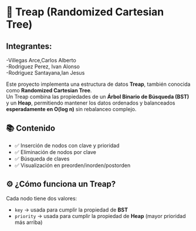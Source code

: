 # 🌲 Treap (Randomized Cartesian Tree)

Integrantes:
-
-Villegas Arce,Carlos Alberto\
-Rodriguez Perez, Ivan Alonso\
-Rodriguez Santayana,Ian Jesus


Este proyecto implementa una estructura de datos **Treap**, también conocida como **Randomized Cartesian Tree**.  
Un Treap combina las propiedades de un **Árbol Binario de Búsqueda (BST)** y un **Heap**, permitiendo mantener los datos ordenados y balanceados **esperadamente en O(log n)** sin rebalanceo complejo.


## 📚 Contenido

- ✅ Inserción de nodos con clave y prioridad
- ✅ Eliminación de nodos por clave
- ✅ Búsqueda de claves
- ✅ Visualización en preorden/inorden/postorden


## ⚙️ ¿Cómo funciona un Treap?

Cada nodo tiene dos valores:

- `key` → usada para cumplir la propiedad de **BST**
- `priority` → usada para cumplir la propiedad de **Heap** (mayor prioridad más arriba)



